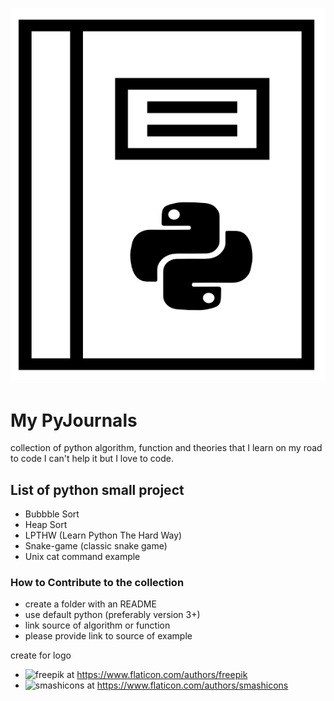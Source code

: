 
![pyjournal](./pyjournal.png)


# My PyJournals

collection of python algorithm, function and theories that I learn on my road to code
I can't help it but I love to code. 

## List of python small project

* Bubbble Sort
* Heap Sort
* LPTHW (Learn Python The Hard Way)
* Snake-game (classic snake game)
* Unix cat command example

### How to Contribute to the collection

* create a folder with an README
* use default python (preferably version 3+)
* link source of algorithm or function   
* please provide link to source of example



create for logo

- ![freepik](http://www.freepik.com) at https://www.flaticon.com/authors/freepik
- ![smashicons](https://smashicons.com/) at https://www.flaticon.com/authors/smashicons